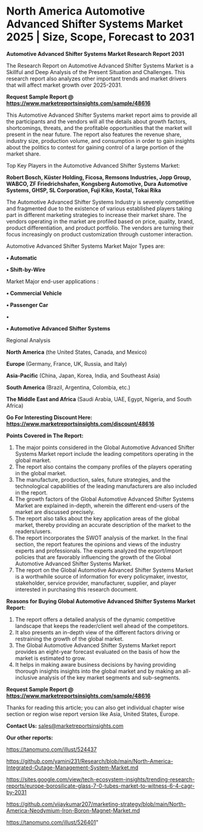 # North America Automotive Advanced Shifter Systems Market 2025 | Size, Scope, Forecast to 2031

<strong>Automotive Advanced Shifter Systems Market Research Report 2031</strong>

The Research Report on Automotive Advanced Shifter Systems Market is a Skillful and Deep Analysis of the Present Situation and Challenges. This research report also analyzes other important trends and market drivers that will affect market growth over 2025-2031.

<strong>Request Sample Report @ <a href=https://www.marketreportsinsights.com/sample/48616>https://www.marketreportsinsights.com/sample/48616</a></strong>

This Automotive Advanced Shifter Systems market report aims to provide all the participants and the vendors will all the details about growth factors, shortcomings, threats, and the profitable opportunities that the market will present in the near future. The report also features the revenue share, industry size, production volume, and consumption in order to gain insights about the politics to contest for gaining control of a large portion of the market share.

Top Key Players in the Automotive Advanced Shifter Systems Market:

<strong>Robert Bosch, Küster Holding, Ficosa, Remsons Industries, Jopp Group, WABCO, ZF Friedrichshafen, Kongsberg Automotive, Dura Automotive Systems, GHSP, SL Corporation, Fuji Kiko, Kostal, Tokai Rika</strong>

The Automotive Advanced Shifter Systems Industry is severely competitive and fragmented due to the existence of various established players taking part in different marketing strategies to increase their market share. The vendors operating in the market are profiled based on price, quality, brand, product differentiation, and product portfolio. The vendors are turning their focus increasingly on product customization through customer interaction.

Automotive Advanced Shifter Systems Market Major Types are:

<strong>•  Automatic

•  Shift-by-Wire</strong>

Market Major end-user applications :

<strong>•  Commercial Vehicle

•  Passenger Car

•  

•  Automotive Advanced Shifter Systems</strong>

Regional Analysis

</u><strong><b>North America</b></strong> (the United States, Canada, and Mexico)

<strong><b>Europe </b></strong>(Germany, France, UK, Russia, and Italy)

<strong><b>Asia-Pacific</b></strong> (China, Japan, Korea, India, and Southeast Asia)

<strong><b>South America</b></strong> (Brazil, Argentina, Colombia, etc.)

<strong><b>The Middle East and Africa</b></strong> (Saudi Arabia, UAE, Egypt, Nigeria, and South Africa)

<strong>Go For Interesting Discount Here: <a href=https://www.marketreportsinsights.com/discount/48616>https://www.marketreportsinsights.com/discount/48616</a></strong>

<strong>Points Covered in The Report:</strong>
<ol>
  <li>The major points considered in the Global Automotive Advanced Shifter Systems Market report include the leading competitors operating in the global market.</li>
  <li>The report also contains the company profiles of the players operating in the global market.</li>
  <li>The manufacture, production, sales, future strategies, and the technological capabilities of the leading manufacturers are also included in the report.</li>
  <li>The growth factors of the Global Automotive Advanced Shifter Systems Market are explained in-depth, wherein the different end-users of the market are discussed precisely.</li>
  <li>The report also talks about the key application areas of the global market, thereby providing an accurate description of the market to the readers/users.</li>
  <li>The report incorporates the SWOT analysis of the market. In the final section, the report features the opinions and views of the industry experts and professionals. The experts analyzed the export/import policies that are favorably influencing the growth of the Global Automotive Advanced Shifter Systems Market.</li>
  <li>The report on the Global Automotive Advanced Shifter Systems Market is a worthwhile source of information for every policymaker, investor, stakeholder, service provider, manufacturer, supplier, and player interested in purchasing this research document.</li>
</ol>
<strong>Reasons for Buying Global Automotive Advanced Shifter Systems Market Report:</strong>

<ol>
  <li>The report offers a detailed analysis of the dynamic competitive landscape that keeps the reader/client well ahead of the competitors.</li>
  <li>It also presents an in-depth view of the different factors driving or restraining the growth of the global market.</li>
  <li>The Global Automotive Advanced Shifter Systems Market report provides an eight-year forecast evaluated on the basis of how the market is estimated to grow.</li>
  <li>It helps in making aware business decisions by having providing thorough insights insights into the global market and by making an all-inclusive analysis of the key market segments and sub-segments.</li>
</ol>
<strong>Request Sample Report @ <a href=https://www.marketreportsinsights.com/sample/48616>https://www.marketreportsinsights.com/sample/48616</a></strong>


Thanks for reading this article; you can also get individual chapter wise section or region wise report version like Asia, United States, Europe.

<strong>Contact Us:</strong>
sales@marketreportsinsights.com

<strong>Our other reports:</strong>

<a href=https://tanomuno.com/illust/524437>https://tanomuno.com/illust/524437</a>

<a href=https://github.com/yamini231/Research/blob/main/North-America-Integrated-Outage-Management-System-Market.md>https://github.com/yamini231/Research/blob/main/North-America-Integrated-Outage-Management-System-Market.md</a>

<a href=https://sites.google.com/view/tech-ecosystem-insights/trending-research-reports/europe-borosilicate-glass-7-0-tubes-market-to-witness-6-4-cagr-by-2031>https://sites.google.com/view/tech-ecosystem-insights/trending-research-reports/europe-borosilicate-glass-7-0-tubes-market-to-witness-6-4-cagr-by-2031</a>

<a href=https://github.com/vijaykumar207/marketing-strategy/blob/main/North-America-Neodymium-Iron-Boron-Magnet-Market.md>https://github.com/vijaykumar207/marketing-strategy/blob/main/North-America-Neodymium-Iron-Boron-Magnet-Market.md</a>

<a href=https://tanomuno.com/illust/526401>https://tanomuno.com/illust/526401</a>"
